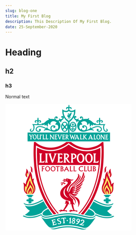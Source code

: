 ```yaml
---
slug: blog-one
title: My First Blog
description: This Description Of My First Blog.
date: 25-September-2020
---
```


# Heading

## h2

### h3

Normal text

![lfc PNG](./lfc.png)